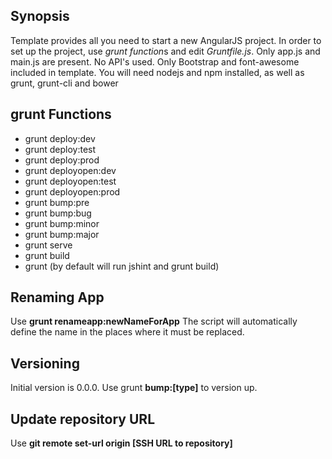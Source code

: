 ## Synopsis

Template provides all you need to start a new AngularJS project. In order to set up the project, use *grunt function*s and edit *Gruntfile.js*. Only app.js and main.js are present. No API's used. Only Bootstrap and font-awesome included in template.
You will need nodejs and npm installed, as well as grunt, grunt-cli and bower

## grunt Functions

* grunt deploy:dev
* grunt deploy:test
* grunt deploy:prod
* grunt deployopen:dev
* grunt deployopen:test
* grunt deployopen:prod
* grunt bump:pre
* grunt bump:bug
* grunt bump:minor
* grunt bump:major
* grunt serve
* grunt build
* grunt (by default will run jshint and grunt build)

## Renaming App

Use **grunt renameapp:newNameForApp**
The script will automatically define the name in the places where it must be replaced.

## Versioning

Initial version is 0.0.0. Use grunt **bump:[type]** to version up.

## Update repository URL

Use **git remote set-url origin [SSH URL to repository]**